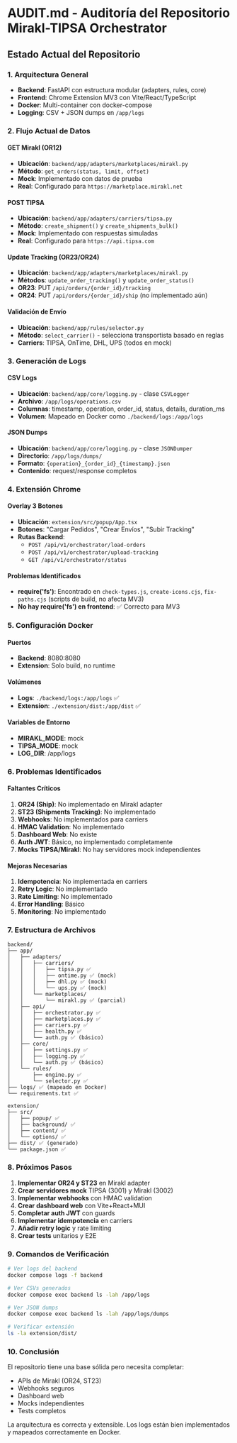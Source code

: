 # AUDIT.md - Auditoría del Repositorio Mirakl-TIPSA Orchestrator

## Estado Actual del Repositorio

### 1. Arquitectura General
- **Backend**: FastAPI con estructura modular (adapters, rules, core)
- **Frontend**: Chrome Extension MV3 con Vite/React/TypeScript
- **Docker**: Multi-container con docker-compose
- **Logging**: CSV + JSON dumps en `/app/logs`

### 2. Flujo Actual de Datos

#### GET Mirakl (OR12)
- **Ubicación**: `backend/app/adapters/marketplaces/mirakl.py`
- **Método**: `get_orders(status, limit, offset)`
- **Mock**: Implementado con datos de prueba
- **Real**: Configurado para `https://marketplace.mirakl.net`

#### POST TIPSA
- **Ubicación**: `backend/app/adapters/carriers/tipsa.py`
- **Método**: `create_shipment()` y `create_shipments_bulk()`
- **Mock**: Implementado con respuestas simuladas
- **Real**: Configurado para `https://api.tipsa.com`

#### Update Tracking (OR23/OR24)
- **Ubicación**: `backend/app/adapters/marketplaces/mirakl.py`
- **Métodos**: `update_order_tracking()` y `update_order_status()`
- **OR23**: PUT `/api/orders/{order_id}/tracking`
- **OR24**: PUT `/api/orders/{order_id}/ship` (no implementado aún)

#### Validación de Envío
- **Ubicación**: `backend/app/rules/selector.py`
- **Método**: `select_carrier()` - selecciona transportista basado en reglas
- **Carriers**: TIPSA, OnTime, DHL, UPS (todos en mock)

### 3. Generación de Logs

#### CSV Logs
- **Ubicación**: `backend/app/core/logging.py` - clase `CSVLogger`
- **Archivo**: `/app/logs/operations.csv`
- **Columnas**: timestamp, operation, order_id, status, details, duration_ms
- **Volumen**: Mapeado en Docker como `./backend/logs:/app/logs`

#### JSON Dumps
- **Ubicación**: `backend/app/core/logging.py` - clase `JSONDumper`
- **Directorio**: `/app/logs/dumps/`
- **Formato**: `{operation}_{order_id}_{timestamp}.json`
- **Contenido**: request/response completos

### 4. Extensión Chrome

#### Overlay 3 Botones
- **Ubicación**: `extension/src/popup/App.tsx`
- **Botones**: "Cargar Pedidos", "Crear Envíos", "Subir Tracking"
- **Rutas Backend**:
  - `POST /api/v1/orchestrator/load-orders`
  - `POST /api/v1/orchestrator/upload-tracking`
  - `GET /api/v1/orchestrator/status`

#### Problemas Identificados
- **require('fs')**: Encontrado en `check-types.js`, `create-icons.cjs`, `fix-paths.cjs` (scripts de build, no afecta MV3)
- **No hay require('fs') en frontend**: ✅ Correcto para MV3

### 5. Configuración Docker

#### Puertos
- **Backend**: 8080:8080
- **Extension**: Solo build, no runtime

#### Volúmenes
- **Logs**: `./backend/logs:/app/logs` ✅
- **Extension**: `./extension/dist:/app/dist` ✅

#### Variables de Entorno
- **MIRAKL_MODE**: mock
- **TIPSA_MODE**: mock
- **LOG_DIR**: /app/logs

### 6. Problemas Identificados

#### Faltantes Críticos
1. **OR24 (Ship)**: No implementado en Mirakl adapter
2. **ST23 (Shipments Tracking)**: No implementado
3. **Webhooks**: No implementados para carriers
4. **HMAC Validation**: No implementado
5. **Dashboard Web**: No existe
6. **Auth JWT**: Básico, no implementado completamente
7. **Mocks TIPSA/Mirakl**: No hay servidores mock independientes

#### Mejoras Necesarias
1. **Idempotencia**: No implementada en carriers
2. **Retry Logic**: No implementado
3. **Rate Limiting**: No implementado
4. **Error Handling**: Básico
5. **Monitoring**: No implementado

### 7. Estructura de Archivos

```
backend/
├── app/
│   ├── adapters/
│   │   ├── carriers/
│   │   │   ├── tipsa.py ✅
│   │   │   ├── ontime.py ✅ (mock)
│   │   │   ├── dhl.py ✅ (mock)
│   │   │   └── ups.py ✅ (mock)
│   │   └── marketplaces/
│   │       └── mirakl.py ✅ (parcial)
│   ├── api/
│   │   ├── orchestrator.py ✅
│   │   ├── marketplaces.py ✅
│   │   ├── carriers.py ✅
│   │   ├── health.py ✅
│   │   └── auth.py ✅ (básico)
│   ├── core/
│   │   ├── settings.py ✅
│   │   ├── logging.py ✅
│   │   └── auth.py ✅ (básico)
│   └── rules/
│       ├── engine.py ✅
│       └── selector.py ✅
├── logs/ ✅ (mapeado en Docker)
└── requirements.txt ✅

extension/
├── src/
│   ├── popup/ ✅
│   ├── background/ ✅
│   ├── content/ ✅
│   └── options/ ✅
├── dist/ ✅ (generado)
└── package.json ✅
```

### 8. Próximos Pasos

1. **Implementar OR24 y ST23** en Mirakl adapter
2. **Crear servidores mock** TIPSA (3001) y Mirakl (3002)
3. **Implementar webhooks** con HMAC validation
4. **Crear dashboard web** con Vite+React+MUI
5. **Completar auth JWT** con guards
6. **Implementar idempotencia** en carriers
7. **Añadir retry logic** y rate limiting
8. **Crear tests** unitarios y E2E

### 9. Comandos de Verificación

```bash
# Ver logs del backend
docker compose logs -f backend

# Ver CSVs generados
docker compose exec backend ls -lah /app/logs

# Ver JSON dumps
docker compose exec backend ls -lah /app/logs/dumps

# Verificar extensión
ls -la extension/dist/
```

### 10. Conclusión

El repositorio tiene una base sólida pero necesita completar:
- APIs de Mirakl (OR24, ST23)
- Webhooks seguros
- Dashboard web
- Mocks independientes
- Tests completos

La arquitectura es correcta y extensible. Los logs están bien implementados y mapeados correctamente en Docker.
